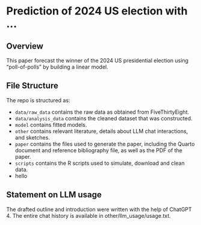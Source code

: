 # Prediction of 2024 US election with ...

## Overview
This paper forecast the winner of the 2024 US presidential election using “poll-of-polls” by building a linear model.

## File Structure

The repo is structured as:

-   `data/raw_data` contains the raw data as obtained from FiveThirtyEight.
-   `data/analysis_data` contains the cleaned dataset that was constructed.
-   `model` contains fitted models. 
-   `other` contains relevant literature, details about LLM chat interactions, and sketches.
-   `paper` contains the files used to generate the paper, including the Quarto document and reference bibliography file, as well as the PDF of the paper. 
-   `scripts` contains the R scripts used to simulate, download and clean data.
-   hello


## Statement on LLM usage

The drafted outline and introduction were written with the help of ChatGPT 4. The entire chat history is available in other/llm_usage/usage.txt.
